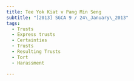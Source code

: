 ```yaml
---
title: Tee Yok Kiat v Pang Min Seng
subtitle: "[2013] SGCA 9 / 24\_January\_2013"
tags:
  - Trusts
  - Express trusts
  - Certainties
  - Trusts
  - Resulting Trusts
  - Tort
  - Harassment

---
```



